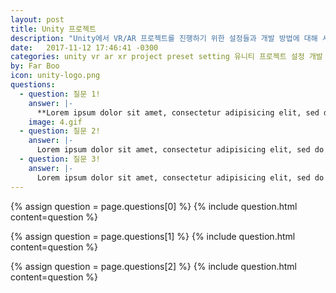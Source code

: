 ```yaml
---
layout: post
title: Unity 프로젝트
description: "Unity에서 VR/AR 프로젝트를 진행하기 위한 설정들과 개발 방법에 대해 서술합니다."
date:   2017-11-12 17:46:41 -0300
categories: unity vr ar xr project preset setting 유니티 프로젝트 설정 개발
by: Far Boo
icon: unity-logo.png
questions:
  - question: 질문 1!
    answer: |-
      **Lorem ipsum dolor sit amet, consectetur adipisicing elit, sed do eiusmod tempor incididunt ut labore et dolore magna aliqua. Ut enim ad minim veniam, quis nostrud exercitation ullamco laboris nisi ut aliquip ex ea commodo consequat. Duis aute irure dolor in reprehenderit in voluptate velit esse cillum dolore eu fugiat nulla pariatur. Excepteur sint occaecat cupidatat non proident, sunt in culpa qui officia deserunt mollit anim id est laborum.**
    image: 4.gif
  - question: 질문 2!
    answer: |-
      Lorem ipsum dolor sit amet, consectetur adipisicing elit, sed do eiusmod tempor incididunt ut labore et dolore magna aliqua. Ut enim ad minim veniam, `quis nostrud` exercitation ullamco laboris nisi ut aliquip ex ea commodo consequat. Duis aute irure dolor in reprehenderit in voluptate velit esse cillum dolore eu fugiat nulla pariatur. Excepteur sint occaecat cupidatat non proident, sunt in culpa qui officia deserunt mollit anim id est laborum.
  - question: 질문 3!
    answer: |-
      Lorem ipsum dolor sit amet, consectetur adipisicing elit, sed do eiusmod tempor incididunt ut labore et dolore magna aliqua. Ut enim ad minim veniam, quis nostrud exercitation ullamco laboris nisi ut aliquip ex ea commodo consequat. Duis aute irure dolor in reprehenderit in voluptate velit esse cillum dolore eu fugiat nulla pariatur. Excepteur sint occaecat cupidatat non proident, sunt in culpa qui officia deserunt mollit anim id est laborum.
---
```


{% assign question = page.questions[0] %}
{% include question.html content=question %}

{% assign question = page.questions[1] %}
{% include question.html content=question %}

{% assign question = page.questions[2] %}
{% include question.html content=question %}
